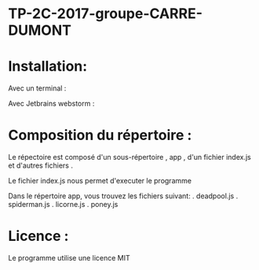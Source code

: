 # TP-2C-2017-groupe-CARRE-DUMONT

# Installation:

Avec un terminal :

Avec Jetbrains webstorm :



# Composition du répertoire :

Le répectoire est composé d'un sous-répertoire , app , d'un fichier index.js et d'autres fichiers .

Le fichier index.js nous permet d'executer le programme

Dans le répertoire app, vous trouvez les fichiers suivant:
. deadpool.js
. spiderman.js
. licorne.js
. poney.js


# Licence :

Le programme utilise une licence MIT

